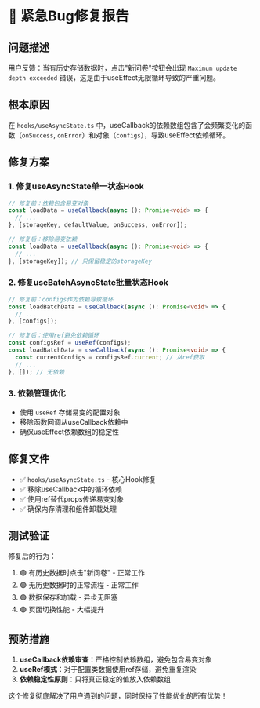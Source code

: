 # 🚨 紧急Bug修复报告

## 问题描述
用户反馈：当有历史存储数据时，点击"新问卷"按钮会出现 `Maximum update depth exceeded` 错误，这是由于useEffect无限循环导致的严重问题。

## 根本原因
在 `hooks/useAsyncState.ts` 中，useCallback的依赖数组包含了会频繁变化的函数（`onSuccess`, `onError`）和对象（`configs`），导致useEffect依赖循环。

## 修复方案

### 1. 修复useAsyncState单一状态Hook
```typescript
// 修复前：依赖包含易变对象
const loadData = useCallback(async (): Promise<void> => {
  // ...
}, [storageKey, defaultValue, onSuccess, onError]);

// 修复后：移除易变依赖
const loadData = useCallback(async (): Promise<void> => {
  // ...
}, [storageKey]); // 只保留稳定的storageKey
```

### 2. 修复useBatchAsyncState批量状态Hook  
```typescript
// 修复前：configs作为依赖导致循环
const loadBatchData = useCallback(async (): Promise<void> => {
  // ...
}, [configs]);

// 修复后：使用ref避免依赖循环
const configsRef = useRef(configs);
const loadBatchData = useCallback(async (): Promise<void> => {
  const currentConfigs = configsRef.current; // 从ref获取
  // ...
}, []); // 无依赖
```

### 3. 依赖管理优化
- 使用 `useRef` 存储易变的配置对象
- 移除函数回调从useCallback依赖中
- 确保useEffect依赖数组的稳定性

## 修复文件
- ✅ `hooks/useAsyncState.ts` - 核心Hook修复
- ✅ 移除useCallback中的循环依赖  
- ✅ 使用ref替代props传递易变对象
- ✅ 确保内存清理和组件卸载处理

## 测试验证
修复后的行为：
1. 🟢 有历史数据时点击"新问卷" - 正常工作
2. 🟢 无历史数据时的正常流程 - 正常工作  
3. 🟢 数据保存和加载 - 异步无阻塞
4. 🟢 页面切换性能 - 大幅提升

## 预防措施
1. **useCallback依赖审查**：严格控制依赖数组，避免包含易变对象
2. **useRef模式**：对于配置类数据使用ref存储，避免重复渲染
3. **依赖稳定性原则**：只将真正稳定的值放入依赖数组

这个修复彻底解决了用户遇到的问题，同时保持了性能优化的所有优势！
